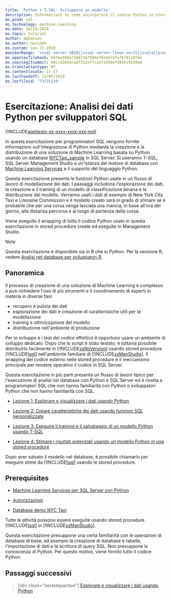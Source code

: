 ```yaml
---
title: 'Python + T-SQL: Sviluppare un modello'
description: Informazioni su come incorporare il codice Python in stored procedure di SQL Server e funzioni T-SQL.
ms.prod: sql
ms.technology: machine-learning
ms.date: 10/29/2018
ms.topic: tutorial
author: dphansen
ms.author: davidph
ms.custom: seo-lt-2019
monikerRange: '>=sql-server-2016||>=sql-server-linux-ver15||=sqlallproducts-allversions'
ms.openlocfilehash: b67be59da71667167594ef82e67dfef6f8118fbb
ms.sourcegitcommit: 09ccd103bcad7312ef7c2471d50efd85615b59e8
ms.translationtype: HT
ms.contentlocale: it-IT
ms.lasthandoff: 11/07/2019
ms.locfileid: "73725216"
---
```

# <a name="tutorial-python-data-analytics-for-sql-developers"></a>Esercitazione: Analisi dei dati Python per sviluppatori SQL
[!INCLUDE[appliesto-ss-xxxx-xxxx-xxx-md](../../includes/appliesto-ss-xxxx-xxxx-xxx-md.md)]

In questa esercitazione per programmatori SQL vengono fornite informazioni sull'integrazione di Python mediante la creazione e la distribuzione di una soluzione di Machine Learning basata su Python usando un database [NYCTaxi_sample](demo-data-nyctaxi-in-sql.md) in SQL Server. Si useranno T-SQL, SQL Server Management Studio e un'istanza del motore di database con [Machine Learning Services](../install/sql-machine-learning-services-windows-install.md) e il supporto del linguaggio Python.

Questa esercitazione presenta le funzioni Python usate in un flusso di lavoro di modellazione dei dati. I passaggi includono l'esplorazione dei dati, la creazione e il training di un modello di classificazione binaria e la distribuzione del modello. Verranno usati i dati di esempio di New York City Taxi e Limosine Commission e il modello creato sarà in grado di stimare se è probabile che per una corsa venga lasciata una mancia, in base all'ora del giorno, alla distanza percorsa e al luogo di partenza della corsa. 

Viene eseguito il wrapping di tutto il codice Python usato in questa esercitazione in stored procedure create ed eseguite in Management Studio.

> [!NOTE]
> Questa esercitazione è disponibile sia in R che in Python. Per la versione R, vedere [Analisi nel database per sviluppatori R](sqldev-in-database-r-for-sql-developers.md).

## <a name="overview"></a>Panoramica

Il processo di creazione di una soluzione di Machine Learning è complesso e può richiedere l'uso di più strumenti e il coordinamento di esperti in materia in diverse fasi:

+ recupero e pulizia dei dati
+ esplorazione dei dati e creazione di caratteristiche utili per la modellazione
+ training e ottimizzazione del modello
+ distribuzione nell'ambiente di produzione

Per lo sviluppo e i test del codice effettivo è opportuno usare un ambiente di sviluppo dedicato. Dopo che lo script è stato testato, è tuttavia possibile distribuirlo facilmente in [!INCLUDE[ssNoVersion](../../includes/ssnoversion-md.md)] usando stored procedure [!INCLUDE[tsql](../../includes/tsql-md.md)] nell'ambiente familiare di [!INCLUDE[ssManStudio](../../includes/ssmanstudio-md.md)]. Il wrapping del codice esterno nelle stored procedure è il meccanismo principale per rendere operativo il codice in SQL Server.

Questa esercitazione in più parti presenta un flusso di lavoro tipico per l'esecuzione di analisi nel database con Python e SQL Server ed è rivolta a programmatori SQL che non hanno familiarità con Python o sviluppatori Python che non hanno familiarità con SQL. 

+ [Lezione 1: Esplorare e visualizzare i dati usando Python](sqldev-py3-explore-and-visualize-the-data.md)

+ [Lezione 2: Creare caratteristiche dei dati usando funzioni SQL personalizzate](sqldev-py4-create-data-features-using-t-sql.md)

+ [Lezione 3: Eseguire il training e il salvataggio di un modello Python usando T-SQL](sqldev-py5-train-and-save-a-model-using-t-sql.md)

+ [Lezione 4: Stimare i risultati potenziali usando un modello Python in una stored procedure](sqldev-py6-operationalize-the-model.md)

Dopo aver salvato il modello nel database, è possibile chiamarlo per eseguire stime da [!INCLUDE[tsql](../../includes/tsql-md.md)] usando le stored procedure.

## <a name="prerequisites"></a>Prerequisites

+ [Machine Learning Services per SQL Server con Python](../install/sql-machine-learning-services-windows-install.md#verify-installation)

+ [Autorizzazioni](../security/user-permission.md)

+ [Database demo NYC Taxi](demo-data-nyctaxi-in-sql.md)

Tutte le attività possono essere eseguite usando stored procedure [!INCLUDE[tsql](../../includes/tsql-md.md)] in [!INCLUDE[ssManStudio](../../includes/ssmanstudio-md.md)].

Questa esercitazione presuppone una certa familiarità con le operazioni di database di base, ad esempio la creazione di database e tabelle, l'importazione di dati e la scrittura di query SQL. Non presuppone la conoscenza di Python. Per questo motivo, viene fornito tutto il codice Python. 

## <a name="next-steps"></a>Passaggi successivi

> [!div class="nextstepaction"]
> [Esplorare e visualizzare i dati usando Python](sqldev-py3-explore-and-visualize-the-data.md)
